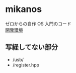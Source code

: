 # mikanos
ゼロからの自作 OS 入門のコード  
[開発環境](https://zenn.dev/karaage0703/articles/1bdb8930182c6c)

## 写経してない部分
- /usb/
- /register.hpp
